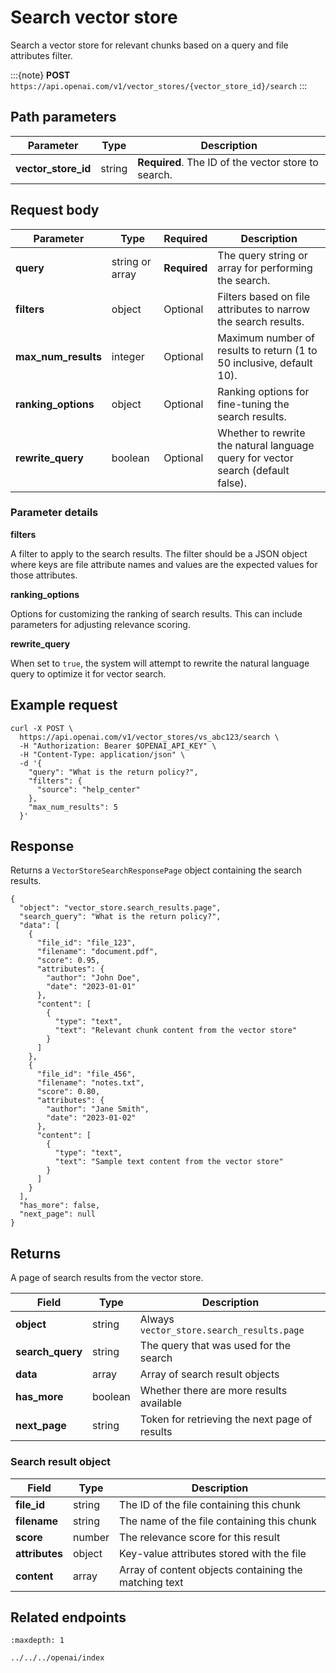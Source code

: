 # Search vector store

Search a vector store for relevant chunks based on a query and file attributes filter.

:::{note}
**POST** `https://api.openai.com/v1/vector_stores/{vector_store_id}/search`
:::

## Path parameters

| Parameter | Type | Description |
|-----------|------|-------------|
| **vector_store_id** | string | **Required**. The ID of the vector store to search. |

## Request body

| Parameter | Type | Required | Description |
|-----------|------|----------|-------------|
| **query** | string or array | **Required** | The query string or array for performing the search. |
| **filters** | object | Optional | Filters based on file attributes to narrow the search results. |
| **max_num_results** | integer | Optional | Maximum number of results to return (1 to 50 inclusive, default 10). |
| **ranking_options** | object | Optional | Ranking options for fine-tuning the search results. |
| **rewrite_query** | boolean | Optional | Whether to rewrite the natural language query for vector search (default false). |

### Parameter details

**filters**

A filter to apply to the search results. The filter should be a JSON object where keys are file attribute names and values are the expected values for those attributes.

**ranking_options**

Options for customizing the ranking of search results. This can include parameters for adjusting relevance scoring.

**rewrite_query**

When set to `true`, the system will attempt to rewrite the natural language query to optimize it for vector search.

## Example request

```
curl -X POST \
  https://api.openai.com/v1/vector_stores/vs_abc123/search \
  -H "Authorization: Bearer $OPENAI_API_KEY" \
  -H "Content-Type: application/json" \
  -d '{
    "query": "What is the return policy?",
    "filters": {
      "source": "help_center"
    },
    "max_num_results": 5
  }'
```

## Response

Returns a `VectorStoreSearchResponsePage` object containing the search results.

```text
{
  "object": "vector_store.search_results.page",
  "search_query": "What is the return policy?",
  "data": [
    {
      "file_id": "file_123",
      "filename": "document.pdf",
      "score": 0.95,
      "attributes": {
        "author": "John Doe",
        "date": "2023-01-01"
      },
      "content": [
        {
          "type": "text",
          "text": "Relevant chunk content from the vector store"
        }
      ]
    },
    {
      "file_id": "file_456",
      "filename": "notes.txt",
      "score": 0.80,
      "attributes": {
        "author": "Jane Smith",
        "date": "2023-01-02"
      },
      "content": [
        {
          "type": "text",
          "text": "Sample text content from the vector store"
        }
      ]
    }
  ],
  "has_more": false,
  "next_page": null
}
```

## Returns

A page of search results from the vector store.

| Field | Type | Description |
|-------|------|-------------|
| **object** | string | Always `vector_store.search_results.page` |
| **search_query** | string | The query that was used for the search |
| **data** | array | Array of search result objects |
| **has_more** | boolean | Whether there are more results available |
| **next_page** | string | Token for retrieving the next page of results |

### Search result object

| Field | Type | Description |
|-------|------|-------------|
| **file_id** | string | The ID of the file containing this chunk |
| **filename** | string | The name of the file containing this chunk |
| **score** | number | The relevance score for this result |
| **attributes** | object | Key-value attributes stored with the file |
| **content** | array | Array of content objects containing the matching text |

## Related endpoints

```{toctree}
:maxdepth: 1

../../../openai/index
```
